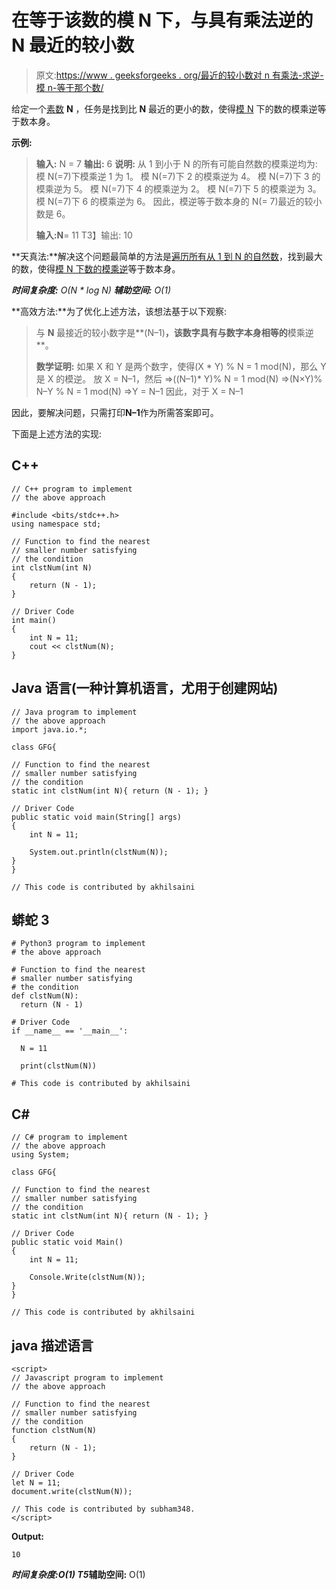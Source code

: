 # 在等于该数的模 N 下，与具有乘法逆的 N 最近的较小数

> 原文:[https://www . geeksforgeeks . org/最近的较小数对 n 有乘法-求逆-模 n-等于那个数/](https://www.geeksforgeeks.org/nearest-smaller-number-to-n-having-multiplicative-inverse-under-modulo-n-equal-to-that-number/)

给定一个[素数](https://www.geeksforgeeks.org/prime-numbers/) **N** ，任务是找到比 **N** 最近的更小的数，使得[模 N](https://www.geeksforgeeks.org/multiplicative-inverse-under-modulo-m/) 下的数的模乘逆等于数本身。

**示例:**

> **输入:** N = 7
> **输出:** 6
> **说明:**
> 从 1 到小于 N 的所有可能自然数的模乘逆均为:
> 模 N(=7)下模乘逆 1 为 1。
> 模 N(=7)下 2 的模乘逆为 4。
> 模 N(=7)下 3 的模乘逆为 5。
> 模 N(=7)下 4 的模乘逆为 2。
> 模 N(=7)下 5 的模乘逆为 3。
> 模 N(=7)下 6 的模乘逆为 6。
> 因此，模逆等于数本身的 N(= 7)最近的较小数是 6。
> 
> **输入:N**= 11
> T3】输出: 10

**天真法:**解决这个问题最简单的方法是[遍历所有从 1 到 N 的自然数](https://www.geeksforgeeks.org/c-program-to-print-numbers-from-1-to-n-without-using-semicolon/)，找到最大的数，使得[模 N 下数的模乘逆](https://www.geeksforgeeks.org/multiplicative-inverse-under-modulo-m/)等于数本身。

***时间复杂度:** O(N * log N)*
***辅助空间:** O(1)*

**高效方法:**为了优化上述方法，该想法基于以下观察:

> 与 **N** 最接近的较小数字是**(N–1)**，该数字具有与数字本身相等的**模乘逆**。
> 
> **数学证明:**
> 如果 X 和 Y 是两个数字，使得(X * Y) % N = 1 mod(N)，那么 Y 是 X 的模逆。
> 放 X = N–1，然后
> =>((N–1)* Y)% N = 1 mod(N)
> =>(N×Y)% N–Y % N = 1 mod(N)
> =>Y = N–1
> 因此，对于 X = N–1

因此，要解决问题，只需打印**N–1**作为所需答案即可。

下面是上述方法的实现:

## C++

```
// C++ program to implement
// the above approach

#include <bits/stdc++.h>
using namespace std;

// Function to find the nearest
// smaller number satisfying
// the condition
int clstNum(int N)
{
    return (N - 1);
}

// Driver Code
int main()
{
    int N = 11;
    cout << clstNum(N);
}
```

## Java 语言(一种计算机语言，尤用于创建网站)

```
// Java program to implement
// the above approach
import java.io.*;

class GFG{

// Function to find the nearest
// smaller number satisfying
// the condition
static int clstNum(int N){ return (N - 1); }

// Driver Code
public static void main(String[] args)
{
    int N = 11;

    System.out.println(clstNum(N));
}
}

// This code is contributed by akhilsaini
```

## 蟒蛇 3

```
# Python3 program to implement
# the above approach

# Function to find the nearest
# smaller number satisfying
# the condition
def clstNum(N):
  return (N - 1)

# Driver Code
if __name__ == '__main__':

  N = 11

  print(clstNum(N))

# This code is contributed by akhilsaini
```

## C#

```
// C# program to implement
// the above approach
using System;

class GFG{

// Function to find the nearest
// smaller number satisfying
// the condition
static int clstNum(int N){ return (N - 1); }

// Driver Code
public static void Main()
{
    int N = 11;

    Console.Write(clstNum(N));
}
}

// This code is contributed by akhilsaini
```

## java 描述语言

```
<script>
// Javascript program to implement
// the above approach

// Function to find the nearest
// smaller number satisfying
// the condition
function clstNum(N)
{
    return (N - 1);
}

// Driver Code
let N = 11;
document.write(clstNum(N));

// This code is contributed by subham348.
</script>
```

**Output:** 

```
10
```

***时间复杂度:**O(1)*
T5**辅助空间:** O(1)
